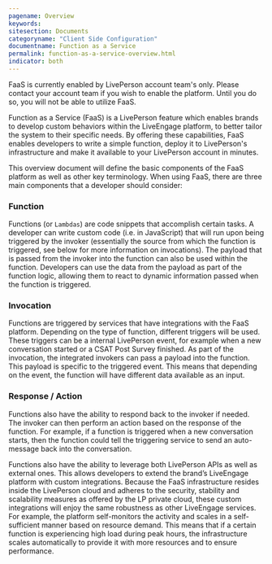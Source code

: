 ```yaml
---
pagename: Overview
keywords:
sitesection: Documents
categoryname: "Client Side Configuration"
documentname: Function as a Service
permalink: function-as-a-service-overview.html
indicator: both
---
```


<div class="important">FaaS is currently enabled by LivePerson account team's only. Please contact your account team if you wish to enable the platform. Until you do so, you will not be able to utilize FaaS.</div>

Function as a Service (FaaS) is a LivePerson feature which enables brands to develop custom behaviors within the LiveEngage platform, to better tailor the system to their specific needs. By offering these capabilities, FaaS enables developers to write a simple function, deploy it to LivePerson's infrastructure and make it available to your LivePerson account in minutes.

This overview document will define the basic components of the FaaS platform as well as other key terminology. When using FaaS, there are three main components that a developer should consider:

### Function

Functions (or `Lambdas`) are code snippets that accomplish certain tasks. A developer can write custom code (i.e. in JavaScript) that will run upon being triggered by the invoker (essentially the source from which the function is triggered, see below for more information on invocations). The payload that is passed from the invoker into the function can also be used within the function. Developers can use the data from the payload as part of the function logic, allowing them to react to dynamic information passed when the function is triggered.

### Invocation

Functions are triggered by services that have integrations with the FaaS platform. Depending on the type of function, different triggers will be used. These triggers can be a internal LivePerson event, for example when a new conversation started or a CSAT Post Survey finished. As part of the invocation, the integrated invokers can pass a payload into the function. This payload is specific to the triggered event. This means that depending on the event, the function will have different data available as an input.

### Response / Action

Functions also have the ability to respond back to the invoker if needed. The invoker can then perform an action based on the response of the function. For example, if a function is triggered when a new conversation starts, then the function could tell the triggering service to send an auto-message back into the conversation.

Functions also have the ability to leverage both LivePerson APIs as well as external ones. This allows developers to extend the brand’s LiveEngage platform with custom integrations. Because the FaaS infrastructure resides inside the LivePerson cloud and adheres to the security, stability and scalability measures as offered by the LP private cloud, these custom integrations will enjoy the same robustness as other LiveEngage services. For example, the platform self-monitors the activity and scales in a self-sufficient manner based on resource demand. This means that if a certain function is experiencing high load during peak hours, the infrastructure scales automatically to provide it with more resources and to ensure performance.
